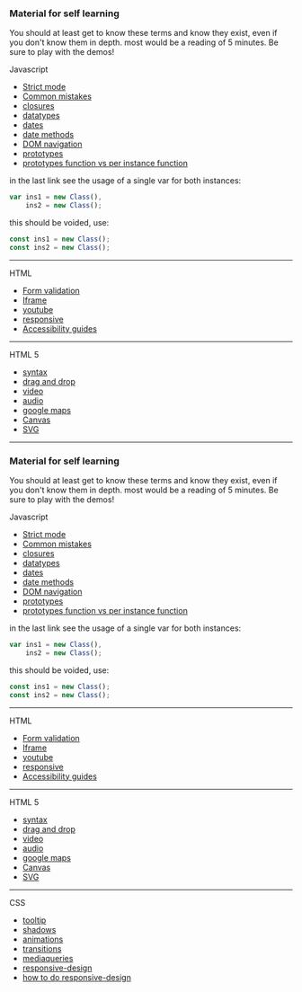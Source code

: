
### Material for self learning
You should at least get to know these terms and know they exist,
even if you don't know them in depth.
most would be a reading of 5 minutes. Be sure to play with the demos!

Javascript
- [Strict mode](https://www.w3schools.com/js/js_strict.asp)
- [Common mistakes](https://www.w3schools.com/js/js_mistakes.asp)
- [closures](https://www.w3schools.com/js/js_function_closures.asp)
- [datatypes](https://www.w3schools.com/js/js_datatypes.asp)
- [dates](https://www.w3schools.com/js/js_dates.asp)
- [date methods](https://www.w3schools.com/js/js_date_methods.asp)
- [DOM navigation](https://www.w3schools.com/js/js_htmldom_navigation.asp)
- [prototypes](https://www.w3schools.com/js/js_object_prototypes.asp)
- [prototypes function vs per instance function](https://stackoverflow.com/questions/4508313/advantages-of-using-prototype-vs-defining-methods-straight-in-the-constructor)


in the last link see the usage of a single var for both instances:
``` js
var ins1 = new Class(),
    ins2 = new Class();
```
this should be voided, use:

``` js
const ins1 = new Class();
const ins2 = new Class();
```

--- 

 HTML
 - [Form validation](https://developer.mozilla.org/en-US/docs/Learn/HTML/Forms/Form_validation)
 - [Iframe](https://www.w3schools.com/html/html_iframe.asp)
 - [youtube](https://www.w3schools.com/html/html_youtube.asp)
 - [responsive](https://www.w3schools.com/html/html_responsive.asp)
 - [Accessibility guides](https://developer.mozilla.org/en-US/docs/Learn/Accessibility/WAI-ARIA_basics)

 
--- 

 HTML 5
 - [syntax](https://www.w3schools.com/html/html5_syntax.asp)
 - [drag and drop](https://www.w3schools.com/html/html5_draganddrop.asp)
 - [video](https://www.w3schools.com/html/html5_video.asp)
 - [audio](https://www.w3schools.com/html/html5_audio.asp)
 - [google maps](https://www.w3schools.com/html/html_googlemaps.asp)
 - [Canvas](https://www.w3schools.com/html/html5_canvas.asp)
 - [SVG](https://www.w3schools.com/html/html5_svg.asp)

---

### Material for self learning
You should at least get to know these terms and know they exist,
even if you don't know them in depth.
most would be a reading of 5 minutes. Be sure to play with the demos!

Javascript
- [Strict mode](https://www.w3schools.com/js/js_strict.asp)
- [Common mistakes](https://www.w3schools.com/js/js_mistakes.asp)
- [closures](https://www.w3schools.com/js/js_function_closures.asp)
- [datatypes](https://www.w3schools.com/js/js_datatypes.asp)
- [dates](https://www.w3schools.com/js/js_dates.asp)
- [date methods](https://www.w3schools.com/js/js_date_methods.asp)
- [DOM navigation](https://www.w3schools.com/js/js_htmldom_navigation.asp)
- [prototypes](https://www.w3schools.com/js/js_object_prototypes.asp)
- [prototypes function vs per instance function](https://stackoverflow.com/questions/4508313/advantages-of-using-prototype-vs-defining-methods-straight-in-the-constructor)


in the last link see the usage of a single var for both instances:
``` js
var ins1 = new Class(),
    ins2 = new Class();
```
this should be voided, use:

``` js
const ins1 = new Class();
const ins2 = new Class();
```

---

 HTML
 - [Form validation](https://developer.mozilla.org/en-US/docs/Learn/HTML/Forms/Form_validation)
 - [Iframe](https://www.w3schools.com/html/html_iframe.asp)
 - [youtube](https://www.w3schools.com/html/html_youtube.asp)
 - [responsive](https://www.w3schools.com/html/html_responsive.asp)
 - [Accessibility guides](https://developer.mozilla.org/en-US/docs/Learn/Accessibility/WAI-ARIA_basics)


---

 HTML 5
 - [syntax](https://www.w3schools.com/html/html5_syntax.asp)
 - [drag and drop](https://www.w3schools.com/html/html5_draganddrop.asp)
 - [video](https://www.w3schools.com/html/html5_video.asp)
 - [audio](https://www.w3schools.com/html/html5_audio.asp)
 - [google maps](https://www.w3schools.com/html/html_googlemaps.asp)
 - [Canvas](https://www.w3schools.com/html/html5_canvas.asp)
 - [SVG](https://www.w3schools.com/html/html5_svg.asp)

---

CSS
 - [tooltip](https://www.w3schools.com/css/css_tooltip.asp)
 - [shadows](https://www.w3schools.com/css/css3_shadows.asp)
 - [animations](https://www.w3schools.com/css/css3_animations.asp)
 - [transitions](https://www.w3schools.com/css/css3_transitions.asp)
 - [mediaqueries](https://www.w3schools.com/css/css3_mediaqueries.asp)
 - [responsive-design](https://internetingishard.com/html-and-css/responsive-design/)
 - [how to do responsive-design](https://www.creativebloq.com/web-design/how-do-responsive-web-design-real-world-71621320)
